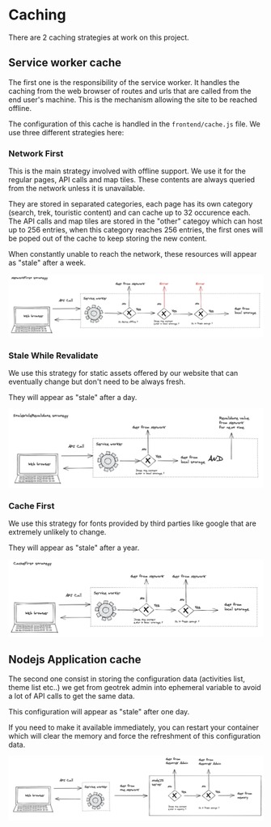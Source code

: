 # Caching

There are 2 caching strategies at work on this project.

## Service worker cache

The first one is the responsibility of the service worker. It handles the caching from the web browser of routes and urls that are called from the end user's machine. This is the mechanism allowing the site to be reached offline.

The configuration of this cache is handled in the `frontend/cache.js` file.
We use three different strategies here:

### Network First

This is the main strategy involved with offline support. We use it for the regular pages, API calls and map tiles. These contents are always queried from the network unless it is unavailable.

They are stored in separated categories, each page has its own category (search, trek, touristic content) and can cache up to 32 occurence each. The API calls and map tiles are stored in the "other" categoy which can host up to 256 entries, when this category reaches 256 entries, the first ones will be poped out of the cache to keep storing the new content.

When constantly unable to reach the network, these resources will appear as "stale" after a week.

![Network First Strategy](../assets/NetworkFirstStrategy.png)

### Stale While Revalidate

We use this strategy for static assets offered by our website that can eventually change but don't need to be always fresh.

They will appear as "stale" after a day.

![Stale While Revalidate Strategy](../assets/StaleWhileRevalidateStrategy.png)

### Cache First

We use this strategy for fonts provided by third parties like google that are extremely unlikely to change.

They will appear as "stale" after a year.

![Cache First Strategy](../assets/CacheFirstStrategy.png)

## Nodejs Application cache

The second one consist in storing the configuration data (activities list, theme list etc..) we get from geotrek admin into ephemeral variable to avoid a lot of API calls to get the same data.

This configuration will appear as "stale" after one day.

If you need to make it available immediately, you can restart your container which will clear the memory and force the refreshment of this configuration data.

![Server Memory Caching Strategy](../assets/ServerMemoryCachingStrategy.png)
